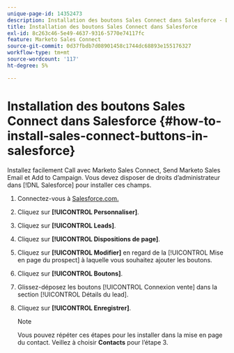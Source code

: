 ```yaml
---
unique-page-id: 14352473
description: Installation des boutons Sales Connect dans Salesforce - Documents Marketo - Documentation du produit
title: Installation des boutons Sales Connect dans Salesforce
exl-id: 8c263c46-5e49-4637-9316-5770e74117fc
feature: Marketo Sales Connect
source-git-commit: 0d37fbdb7d08901458c1744dc68893e155176327
workflow-type: tm+mt
source-wordcount: '117'
ht-degree: 5%

---
```


# Installation des boutons Sales Connect dans Salesforce {#how-to-install-sales-connect-buttons-in-salesforce}

Installez facilement Call avec Marketo Sales Connect, Send Marketo Sales Email et Add to Campaign. Vous devez disposer de droits d’administrateur dans [!DNL Salesforce] pour installer ces champs.

1. Connectez-vous à [Salesforce.com.](https://salesforce.com)
1. Cliquez sur **[!UICONTROL Personnaliser]**.
1. Cliquez sur **[!UICONTROL Leads]**.
1. Cliquez sur **[!UICONTROL Dispositions de page]**.
1. Cliquez sur **[!UICONTROL Modifier]** en regard de la [!UICONTROL Mise en page du prospect] à laquelle vous souhaitez ajouter les boutons.
1. Cliquez sur **[!UICONTROL Boutons]**.
1. Glissez-déposez les boutons [!UICONTROL Connexion vente] dans la section [!UICONTROL Détails du lead].
1. Cliquez sur **[!UICONTROL Enregistrer]**.

   >[!NOTE]
   >
   >Vous pouvez répéter ces étapes pour les installer dans la mise en page du contact. Veillez à choisir **Contacts** pour l’étape 3.
